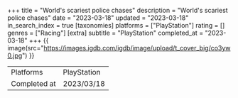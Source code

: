+++
title = "World's scariest police chases"
description = "World's scariest police chases"
date = "2023-03-18"
updated = "2023-03-18"
in_search_index = true
[taxonomies]
platforms = ["PlayStation"]
rating = []
genres = ["Racing"]
[extra]
subtitle = "PlayStation"
completed_at = "2023-03-18"
+++
{{ image(src="https://images.igdb.com/igdb/image/upload/t_cover_big/co3yw0.jpg") }}

|              |            |
| ------------ | ---------- |
| Platforms    | PlayStation |
| Completed at | 2023/03/18 |

